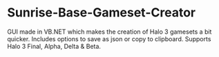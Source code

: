 # Sunrise-Base-Gameset-Creator
GUI made in VB.NET which makes the creation of Halo 3 gamesets a bit quicker. Includes options to save as json or copy to clipboard. Supports Halo 3 Final, Alpha, Delta &amp; Beta.
